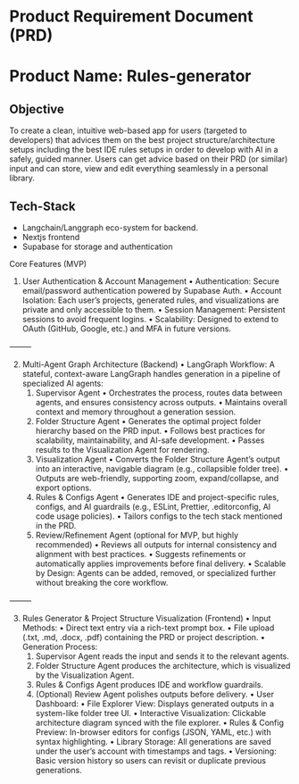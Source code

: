 # Product Requirement Document (PRD) 
# Product Name: Rules-generator

## Objective 
To create a clean, intuitive web-based app for users (targeted to developers) that advices them on the best project structure/architecture setups including the best IDE rules setups in order to develop with AI in a safely, guided manner. Users can get advice based on their PRD (or similar) input and can store, view and edit everything seamlessly in a personal library. 

## Tech-Stack
- Langchain/Langgraph eco-system for backend. 
- Nextjs frontend
- Supabase for storage and authentication

Core Features (MVP)

1. User Authentication & Account Management
	•	Authentication: Secure email/password authentication powered by Supabase Auth.
	•	Account Isolation: Each user’s projects, generated rules, and visualizations are private and only accessible to them.
	•	Session Management: Persistent sessions to avoid frequent logins.
	•	Scalability: Designed to extend to OAuth (GitHub, Google, etc.) and MFA in future versions.

⸻

2. Multi-Agent Graph Architecture (Backend)
	•	LangGraph Workflow:
A stateful, context-aware LangGraph handles generation in a pipeline of specialized AI agents:
	1.	Supervisor Agent
	•	Orchestrates the process, routes data between agents, and ensures consistency across outputs.
	•	Maintains overall context and memory throughout a generation session.
	2.	Folder Structure Agent
	•	Generates the optimal project folder hierarchy based on the PRD input.
	•	Follows best practices for scalability, maintainability, and AI-safe development.
	•	Passes results to the Visualization Agent for rendering.
	3.	Visualization Agent
	•	Converts the Folder Structure Agent’s output into an interactive, navigable diagram (e.g., collapsible folder tree).
	•	Outputs are web-friendly, supporting zoom, expand/collapse, and export options.
	4.	Rules & Configs Agent
	•	Generates IDE and project-specific rules, configs, and AI guardrails (e.g., ESLint, Prettier, .editorconfig, AI code usage policies).
	•	Tailors configs to the tech stack mentioned in the PRD.
	5.	Review/Refinement Agent (optional for MVP, but highly recommended)
	•	Reviews all outputs for internal consistency and alignment with best practices.
	•	Suggests refinements or automatically applies improvements before final delivery.
	•	Scalable by Design:
Agents can be added, removed, or specialized further without breaking the core workflow.

⸻

3. Rules Generator & Project Structure Visualization (Frontend)
	•	Input Methods:
	•	Direct text entry via a rich-text prompt box.
	•	File upload (.txt, .md, .docx, .pdf) containing the PRD or project description.
	•	Generation Process:
	1.	Supervisor Agent reads the input and sends it to the relevant agents.
	2.	Folder Structure Agent produces the architecture, which is visualized by the Visualization Agent.
	3.	Rules & Configs Agent produces IDE and workflow guardrails.
	4.	(Optional) Review Agent polishes outputs before delivery.
	•	User Dashboard:
	•	File Explorer View: Displays generated outputs in a system-like folder tree UI.
	•	Interactive Visualization: Clickable architecture diagram synced with the file explorer.
	•	Rules & Config Preview: In-browser editors for configs (JSON, YAML, etc.) with syntax highlighting.
	•	Library Storage: All generations are saved under the user’s account with timestamps and tags.
	•	Versioning: Basic version history so users can revisit or duplicate previous generations.




